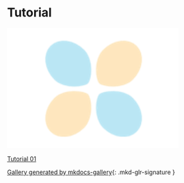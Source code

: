 # Tutorial


<div class="mkd-glr-thumbcontainer" tooltip="This is the first tutorial.">
    <!--div class="figure align-default" id="id1"-->
        <img alt="Tutorial 01" src="images/thumb/mkd_glr_tutorial_01_thumb.png" />
        <p class="caption">
            <span class="caption-text">
                <a class="reference internal" href="tutorial_01">
                    <span class="std std-ref">Tutorial 01</span>
                </a>
            </span>
            <!--a class="headerlink" href="#id1" title="Permalink to this image"></a-->
        </p>
    <!--/div-->
</div>

<div class="mkd-glr-clear"></div>

<!-- docs_generated_gallery -->



[Gallery generated by mkdocs-gallery](https://smarie.github.io/mkdocs-gallery){: .mkd-glr-signature }
